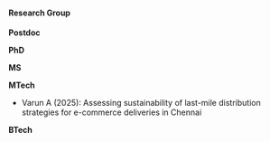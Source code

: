 #### Research Group

**Postdoc**

**PhD**

**MS**

**MTech**

- Varun A (2025): Assessing sustainability of last-mile distribution strategies for e-commerce deliveries in Chennai

**BTech**
